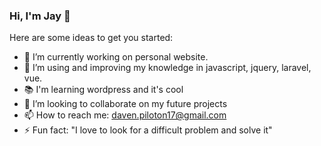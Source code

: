 ### Hi, I'm Jay 👋


Here are some ideas to get you started:

- 🔭 I’m currently working on personal website.
- 🌱 I’m using and improving my knowledge in javascript, jquery, laravel, vue.
- 📚 I'm learning wordpress and it's cool
- 👯 I’m looking to collaborate on my future projects
- 📫 How to reach me: daven.piloton17@gmail.com
- ⚡ Fun fact: "I love to look for a difficult problem and solve it"


